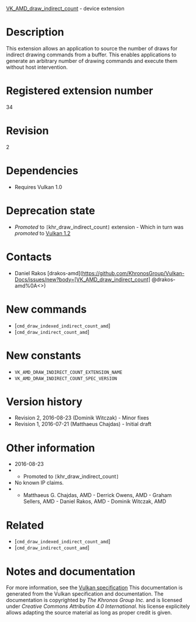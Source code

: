 [VK_AMD_draw_indirect_count](https://www.khronos.org/registry/vulkan/specs/1.3-extensions/man/html/VK_AMD_draw_indirect_count.html) - device extension

# Description
This extension allows an application to source the number of draws for
indirect drawing commands from a buffer.
This enables applications to generate an arbitrary number of drawing
commands and execute them without host intervention.

# Registered extension number
34

# Revision
2

# Dependencies
- Requires Vulkan 1.0

# Deprecation state
- *Promoted* to `[`khr_draw_indirect_count`]` extension  - Which in turn was *promoted* to [Vulkan 1.2](https://www.khronos.org/registry/vulkan/specs/1.3-extensions/html/vkspec.html#versions-1.2-promotions)

# Contacts
- Daniel Rakos [drakos-amd](https://github.com/KhronosGroup/Vulkan-Docs/issues/new?body=[VK_AMD_draw_indirect_count] @drakos-amd%0A<<Here describe the issue or question you have about the VK_AMD_draw_indirect_count extension>>)

# New commands
- [`cmd_draw_indexed_indirect_count_amd`]
- [`cmd_draw_indirect_count_amd`]

# New constants
- `VK_AMD_DRAW_INDIRECT_COUNT_EXTENSION_NAME`
- `VK_AMD_DRAW_INDIRECT_COUNT_SPEC_VERSION`

# Version history
- Revision 2, 2016-08-23 (Dominik Witczak)  - Minor fixes 
- Revision 1, 2016-07-21 (Matthaeus Chajdas)  - Initial draft

# Other information
* 2016-08-23
*   - Promoted to `[`khr_draw_indirect_count`]` 
* No known IP claims.
*   - Matthaeus G. Chajdas, AMD  - Derrick Owens, AMD  - Graham Sellers, AMD  - Daniel Rakos, AMD  - Dominik Witczak, AMD

# Related
- [`cmd_draw_indexed_indirect_count_amd`]
- [`cmd_draw_indirect_count_amd`]

# Notes and documentation
For more information, see the [Vulkan specification](https://www.khronos.org/registry/vulkan/specs/1.3-extensions/html/vkspec.html)
This documentation is generated from the Vulkan specification and documentation.
The documentation is copyrighted by *The Khronos Group Inc.* and is licensed under *Creative Commons Attribution 4.0 International*.
his license explicitely allows adapting the source material as long as proper credit is given.
        